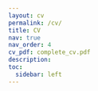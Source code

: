 ```yaml
---
layout: cv
permalink: /cv/
title: CV
nav: true
nav_order: 4
cv_pdf: complete_cv.pdf
description: 
toc:
  sidebar: left
---
```

